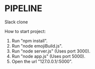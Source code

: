 # PIPELINE
Slack clone

How to start project:
1. Run "npm install".
2. Run "node emojiBuild.js".
3. Run "node server.js" (Uses port 3000).
4. Run "node app.js" (Uses port 5000).
5. Open the url "127.0.0.1/:5000".
